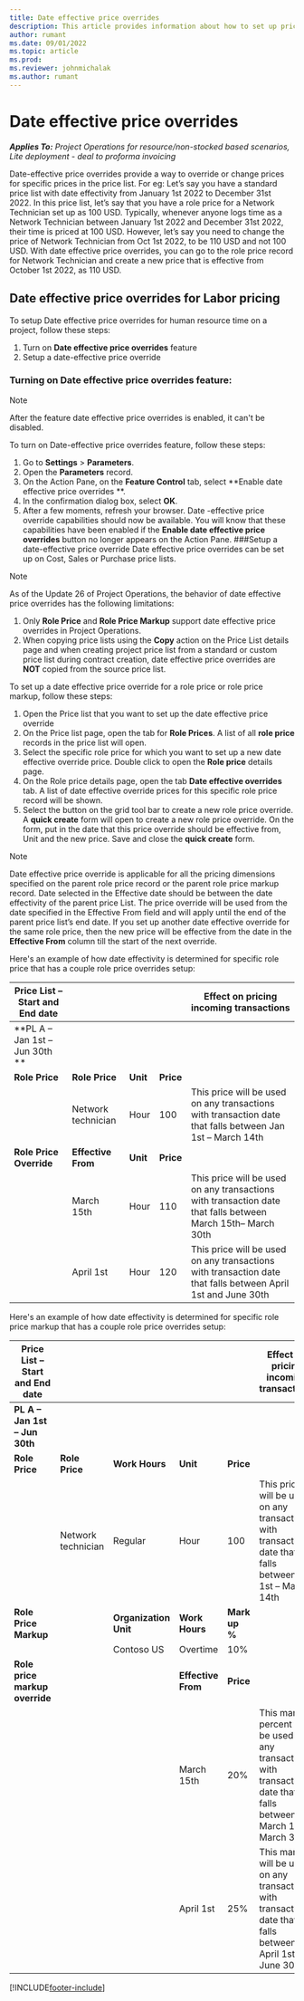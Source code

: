 ```yaml
---
title: Date effective price overrides
description: This article provides information about how to set up price overrides for specific prices in the price list.
author: rumant
ms.date: 09/01/2022
ms.topic: article
ms.prod:
ms.reviewer: johnmichalak
ms.author: rumant
---
```


# Date effective price overrides 

_**Applies To:** Project Operations for resource/non-stocked based scenarios, Lite deployment - deal to proforma invoicing_

Date-effective price overrides provide a way to override or change prices for specific prices in the price list. 
For eg: Let’s say you have a standard price list with date effectivity from January 1st 2022 to December 31st 2022. In this price list, let’s say that you have a role price for a Network Technician set up as 100 USD. Typically, whenever anyone logs time as a Network Technician between January 1st 2022 and December 31st 2022, their time is priced at 100 USD.
However, let’s say you need to change the price of Network Technician from Oct 1st 2022, to be 110 USD and not 100 USD. With date effective price overrides, you can go to the role price record for Network Technician and create a new price that is effective from October 1st 2022, as 110 USD. 

## Date effective price overrides for Labor pricing 
To setup Date effective price overrides for human resource time on a project, follow these steps:
1.	Turn on **Date effective price overrides** feature
2.	Setup a date-effective price override
### Turning on **Date effective price overrides** feature:
> [!NOTE]
> After the feature date effective price overrides is enabled, it can't be disabled.

To turn on Date-effective price overrides feature, follow these steps:

1.	Go to **Settings** \> **Parameters**.
2.	Open the **Parameters** record.
3.	On the Action Pane, on the **Feature Control** tab, select **Enable date effective price overrides **.
4.	In the confirmation dialog box, select **OK**.
5.	After a few moments, refresh your browser. Date -effective price override capabilities should now be available. You will know that these capabilities have been enabled if the **Enable date effective price overrides** button no longer appears on the Action Pane.
###Setup a date-effective price override
Date effective price overrides can be set up on Cost, Sales or Purchase price lists. 

> [!NOTE]
> As of the Update 26 of Project Operations, the behavior of date effective price overrides has the following limitations:
>1. Only **Role Price** and **Role Price Markup** support date effective price overrides in Project Operations. 
>2. When copying price lists using the **Copy** action on the Price List details page and when creating project price list from a standard or custom price list during contract creation, date effective price overrides are **NOT** copied from the source price list. 

To set up a date effective price override for a role price or role price markup, follow these steps:
1.	Open the Price list that you want to set up the date effective price override
2.	On the Price list page, open the tab for **Role Prices**. A list of all **role price** records in the price list will open. 
3.	Select the specific role price for which you want to set up a new date effective override price. Double click to open the **Role price** details page.
4.	On the Role price details page, open the tab **Date effective overrides** tab. A list of date effective override prices for this specific role price record will be shown.
5.	Select the button on the grid tool bar to create a new role price override. A **quick create** form will open to create a new role price override. On the form, put in the date that this price override should be effective from, Unit and the new price. Save and close the **quick create** form. 
> [!NOTE]
> Date effective price override is applicable for all the pricing dimensions specified on the parent role price record or the parent role price markup record. 
> Date selected in the Effective date should be between the date effectivity of the parent price List. The price override will be used from the date specified in the Effective From field and will apply until the end of the parent price list’s end date. If you set up another date effective override for the same role price, then the new price will be effective from the date in the **Effective From** column till the start of the next override. 

Here's an example of how date effectivity is determined for specific role price that has a couple role price overrides setup:

| **Price List – Start and End date** |||| **Effect on pricing incoming transactions** |
| --- | ----- | ----- | ----- | --- |
|**PL A – Jan 1st – Jun 30th **||||
| **Role Price** | **Role Price** | **Unit** | **Price** | |
| | Network technician | Hour | 100 | This price will be used on any transactions with transaction date that falls between Jan 1st – March 14th |
| **Role Price Override** | **Effective From** | **Unit** | **Price** | |
| | March 15th | Hour | 110 | This price will be used on any transactions with transaction date that falls between March 15th– March 30th |
| | April 1st | Hour | 120 | This price will be used on any transactions with transaction date that falls between April 1st and June 30th |

Here's an example of how date effectivity is determined for specific role price markup that has a couple role price overrides setup:

| **Price List – Start and End date** | | | | | **Effect on pricing incoming transactions** |
| --- | --- | --- | --- | ----- | --- |
| **PL A – Jan 1st – Jun 30th** | | | | | |
| **Role Price** | **Role Price** | **Work Hours** | **Unit** | **Price** | |
| | Network technician | Regular | Hour | 100 | This price will be used on any transactions with transaction date that falls between Jan 1st – March 14th |
| **Role Price Markup** | | **Organization Unit** | **Work Hours** | **Mark up %** | |
| | | Contoso US | Overtime | 10% | |
| **Role price markup override** | | | **Effective From** | **Price** | |
| | | | March 15th | 20% | This markup percent will be used on any transactions with transaction date that falls between March 15th– March 30th |
| | | | April 1st | 25% | This markup will be used on any transactions with transaction date that falls between April 1st and June 30th |


[!INCLUDE[footer-include](../../includes/footer-banner.md)]
